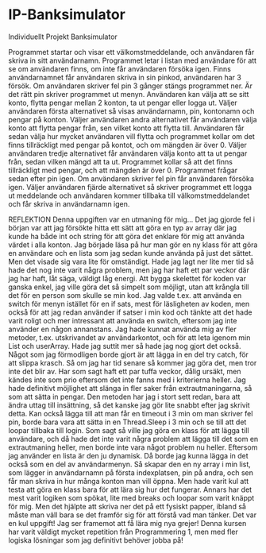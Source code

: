 # IP-Banksimulator
Individuellt Projekt Banksimulator

Programmet startar och visar ett välkomstmeddelande, och användaren får skriva in sitt användarnamn.
Programmet letar i listan med användare för att se om användaren finns, om inte får användaren försöka igen.
Finns användarnamnet får användaren skriva in sin pinkod, användaren har 3 försök. Om användaren skriver fel pin 3 gånger stängs programmet ner.
Är det rätt pin skriver programmet ut menyn.
Användaren kan välja att se sitt konto, flytta pengar mellan 2 konton, ta ut pengar eller logga ut.
Väljer användaren första alternativet så visas användarnamn, pin, kontonamn och pengar på konton.
Väljer användaren andra alternativet får användaren välja konto att flytta pengar från, sen vilket konto att flytta till.
Användaren får sedan välja hur mycket användaren vill flytta och programmet kollar om det finns tillräckligt med pengar på kontot, och om mängden är över 0.
Väljer användaren tredje alternativet får användaren välja konto att ta ut pengar från, sedan vilken mängd att ta ut.
Programmet kollar så att det finns tillräckligt med pengar, och att mängden är över 0.
Programmet frågar sedan efter pin igen. Om användaren skriver fel pin får användaren försöka igen.
Väljer användaren fjärde alternativet så skriver programmet ett logga ut meddelande och användaren kommer tillbaka till välkomstmeddelandet och får skriva in användarnamn igen.


REFLEKTION
Denna uppgiften var en utmaning för mig... Det jag gjorde fel i början var att jag försökte hitta ett sätt att göra en typ av array där jag kunde ha både int och string
för att göra det enklare för mig att använda värdet i alla konton. Jag började läsa på hur man gör en ny klass för att göra en användare och en lista som jag sedan kunde
använda på just det sättet. Men det visade sig vara lite för omständigt. Hade jag lagt ner lite mer tid så hade det nog inte varit några problem, men jag har haft
ett par veckor där jag har haft, låt säga, väldigt låg energi.
Att bygga skelettet för koden var ganska enkel, jag ville göra det så simpelt som möjligt, utan att krångla till det för en person som skulle se min kod.
Jag valde t.ex. att använda en switch för menyn istället för en if sats, mest för läsligheten av koden, men också för att jag redan använder if satser i min kod och
tänkte att det hade varit roligt och mer intressant att använda en switch, eftersom jag inte använder en någon annanstans.
Jag hade kunnat använda mig av fler metoder, t.ex. utskrivandet av användarkontot, och för att leta igenom min List och userArray. Hade jag suttit mer så hade jag nog gjort
det också.
Något som jag förmodligen borde gjort är att lägga in en del try catch, för att slippa krasch. Så om jag har tid senare så kommer jag göra det, men tror inte det blir av.
Har som sagt haft ett par tuffa veckor, dålig ursäkt, men kändes inte som prio eftersom det inte fanns med i kriterierna heller.
Jag hade definitivt möjlighet att slänga in fler saker från extrautmaningarna, så som att sätta in pengar. Den metoden har jag i stort sett redan, bara att ändra uttag till
insättning, så det kanske jag gör lite snabbt efter jag skrivit detta.
Kan också lägga till att man får en timeout i 3 min om man skriver fel pin, borde bara vara att sätta in en Thread.Sleep i 3 min och se till att det loopar tillbaka till login.
Som sagt så ville jag göra en klass för att lägga till användare, och då hade det inte varit några problem att lägga till det som en extrautmaning heller,
men borde inte vara något problem nu heller. Eftersom jag använder en lista är den ju dynamisk. Då borde jag kunna lägga in det också som en del av användarmenyn.
Så skapar den en ny array i min list, som lägger in användarnamn på första indexplatsen, pin på andra, och sen får man skriva in hur många konton man vill öppna.
Men hade varit kul att testa att göra en klass bara för att lära sig hur det fungerar.
Annars har det mest varit logiken som spökat, lite med breaks och loopar som varit knäppt för mig. Men det hjälpte att skriva ner det på ett fysiskt papper, ibland så måste
man väll bara se det framför sig för att förstå vad man tänker.
Det var en kul uppgift! Jag ser framemot att få lära mig nya grejer! Denna kursen har varit väldigt mycket repetition från Programmering 1, men med fler logiska lösningar som
jag definitivt behöver jobba på!
